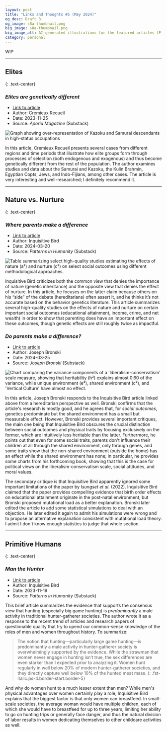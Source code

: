 ```yaml
---
layout: post
title: "Links and Thoughts #5 (May 2024)"
og_desc: Draft 3.
og_image: s8a-thumbnail.png
big_image: s8a-thumbnail.png
big_image_alt: AI-generated illustrations for the featured articles (Playground v2.5).
category: personal
---
```


WIP

---

## Elites
{: .text-center}

### _Elites are genetically different_

- [Link to article](https://www.aporiamagazine.com/p/how-do-elite-groups-form)
- Author: Cremieux Recueil
- Date: 2023-11-25
- Source: _Aporia Magazine_ (Substack)

<img class="w-100" src="https://substackcdn.com/image/fetch/w_848,c_limit,f_webp,q_auto:good,fl_progressive:steep/https%3A%2F%2Fsubstack-post-media.s3.amazonaws.com%2Fpublic%2Fimages%2Ff288c70b-7b08-4775-a8c2-3a5a1db8d86e_3600x2400.png" alt="Graph showing over-representation of Kazoku and Samurai descendants in high-status occupations">

In this article, Cremieux Recueil presents several cases from different regions and time periods that illustrate how elite groups form through processes of selection (both endogenous and exogenous) and thus become genetically different from the rest of the population. The author examines studies and data about the Samurai and Kazoku, the Kulin Brahmin, Egyptian Copts, Jews, and Indo-Fijians, among other cases. The article is very interesting and well-researched; I definitely recommend it.

---

## Nature vs. Nurture
{: .text-center}

### _Where parents make a difference_

- [Link to article](https://inquisitivebird.substack.com/p/where-parents-make-a-difference)
- Author: Inquisitive Bird
- Date: 2024-03-20
- Source: _Patterns in Humanity_ (Substack)

<img class="w-100" src="https://substackcdn.com/image/fetch/w_848,c_limit,f_webp,q_auto:good,fl_progressive:steep/https%3A%2F%2Fsubstack-post-media.s3.amazonaws.com%2Fpublic%2Fimages%2F3b9bba20-cc91-4b0f-8ab5-c96ba491a998_1336x523.png" alt="Table summarizing select high-quality studies estimating the effects of nature (a²) and nurture (c²) on select social outcomes using different methodological approaches.">

Inquisitive Bird criticizes both the common view that denies the importance of nature (genetic inheritance) and the opposite view that denies the effect of nurture. In this article, he focuses on the latter claim because others on his “side” of the debate (hereditarians) often assert it, and he thinks it’s not accurate based on the behavior genetics literature. This article summarizes several high-quality studies on the effects of nature and nurture on certain important social outcomes (educational attainment, income, crime, and net wealth) in order to show that parenting does have an important effect on these outcomes, though genetic effects are still roughly twice as impactful.

### _Do parents make a difference?_

- [Link to article](https://www.josephbronski.com/p/do-parents-make-a-difference)
- Author: Joseph Bronski
- Date: 2024-03-25
- Source: _Joseph Bronski_ (Substack)

<img class="w-100" src="https://substackcdn.com/image/fetch/w_848,c_limit,f_webp,q_auto:good,fl_progressive:steep/https%3A%2F%2Fsubstack-post-media.s3.amazonaws.com%2Fpublic%2Fimages%2F44591706-e444-4e15-b184-53fc3d132ed1_697x560.png" alt="Chart comparing the variance components of a 'liberalism-conservatism' scale measure, showing that heritability (h²) explains almost 0.60 of the variance, while unique environment (e²), shared environment (c²), and 'Vertical Culture' have almost no effect.">

In this article, Joseph Bronski responds to the Inquisitive Bird article linked above from a hereditarian perspective as well. Bronski confirms that the article's research is mostly good, and he agrees that, for _social outcomes_, genetics predominate but the shared environment has a small but measurable effect. However, Bronski provides several important critiques, the main one being that Inquisitive Bird obscures the crucial distinction between social outcomes and physical traits by focusing exclusively on the former, which are intuitively less heritable than the latter. Furthermore, he points out that even for some social traits, parents don't influence their children at all through the shared environment, only through genes, and some traits show that the non-shared environment (outside the home) has an effect while the shared environment has none; in particular, he provides some charts from his forthcoming book, showing that this is the case for political views on the liberalism-conservatism scale, social attitudes, and moral values.

The secondary critique is that Inquisitive Bird apparently ignored some important limitations of the paper by _Isungset et al._ (2022). Inquisitive Bird claimed that the paper provides compelling evidence that birth order effects on educational attainment originate in the post-natal environment, but Bronski proposed mutational load as a better explanation. Bronski later edited the article to add some statistical simulations to deal with an objection. He later edited it again to admit his simulations were wrong and to propose an alternative explanation consistent with mutational load theory. I admit I don't know enough statistics to judge that whole section.

---

## Primitive Humans
{: .text-center}

### _Man the Hunter_

- [Link to article](https://inquisitivebird.substack.com/p/man-the-hunter)
- Author: Inquisitive Bird
- Date: 2023-11-19
- Source: _Patterns in Humanity_ (Substack)

This brief article summarizes the evidence that supports the consensus view that hunting (especially big game hunting) is _predominantly_ a male activity in traditional hunter-gatherer societies. The author wrote it as a response to the recent trend of articles and research papers of questionable quality that try to upend our common-sense knowledge of the roles of men and women throughout history. To summarize:

> The notion that hunting&mdash;particularly large game hunting&mdash;is predominantly a male activity in hunter-gatherer society is overwhelmingly supported by the evidence. While the strawman that women never engage in hunting isn’t true, the sex differences are even starker than I expected prior to analyzing it. Women hunt regularly in well below 20% of modern hunter-gatherer societies, and they directly capture well below 10% of the hunted meat mass.
{: .fst-italic.ps-4.border-start.border-5}

And why do women hunt to a much lesser extent than men? While men's physical advantages over women certainly play a role, Inquisitive Bird explains that the biggest factor is that only women can breastfeed. In small-scale societies, the average woman would have multiple children, each of which she would have to breastfeed for up to three years, limiting her ability to go on hunting trips or generally face danger, and thus the natural division of labor results in women dedicating themselves to other childcare activities as well.
